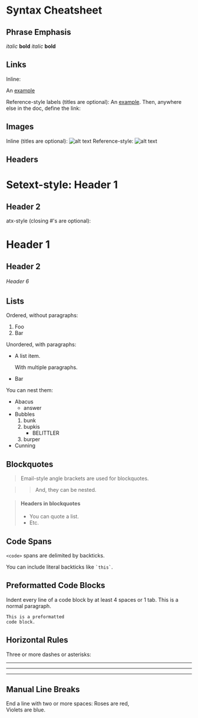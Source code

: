 # Syntax Cheatsheet

## Phrase Emphasis

*italic*   **bold**
_italic_   __bold__

## Links

Inline:

An [example](http://url.com/ "Title")

Reference-style labels (titles are optional):
An [example][id]. Then, anywhere
else in the doc, define the link:

  [id]: http://example.com/  "Title"

## Images

Inline (titles are optional):
![alt text](/path/img.jpg "Title")
Reference-style:
![alt text][id]

[id]: /url/to/img.jpg "Title"

## Headers

Setext-style:
Header 1
========

Header 2
--------

atx-style (closing #'s are optional):
# Header 1 #

## Header 2 ##

###### Header 6

## Lists

Ordered, without paragraphs:

1.  Foo
2.  Bar

Unordered, with paragraphs:

*   A list item.

    With multiple paragraphs.

*   Bar

You can nest them:
*   Abacus
    * answer
*   Bubbles
    1.  bunk
    2.  bupkis
        * BELITTLER
    3. burper
*   Cunning

## Blockquotes

> Email-style angle brackets
> are used for blockquotes.

> > And, they can be nested.

> #### Headers in blockquotes
> 
> * You can quote a list.
> * Etc.

## Code Spans
`<code>` spans are delimited
by backticks.

You can include literal backticks
like `` `this` ``.

## Preformatted Code Blocks
Indent every line of a code block by at least 4 spaces or 1 tab.
This is a normal paragraph.

    This is a preformatted
    code block.

## Horizontal Rules
Three or more dashes or asterisks:

---

* * *

- - - - 

## Manual Line Breaks

End a line with two or more spaces:
Roses are red,   
Violets are blue.

